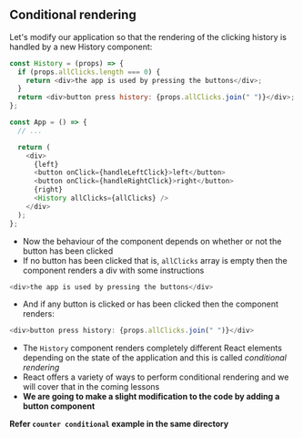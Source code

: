 ## Conditional rendering

Let's modify our application so that the rendering of the clicking history is handled by a new History component:

```js
const History = (props) => {
  if (props.allClicks.length === 0) {
    return <div>the app is used by pressing the buttons</div>;
  }
  return <div>button press history: {props.allClicks.join(" ")}</div>;
};

const App = () => {
  // ...

  return (
    <div>
      {left}
      <button onClick={handleLeftClick}>left</button>
      <button onClick={handleRightClick}>right</button>
      {right}
      <History allClicks={allClicks} />
    </div>
  );
};
```

- Now the behaviour of the component depends on whether or not the button has been clicked
- If no button has been clicked that is, `allClicks` array is empty then the component renders a div with some instructions

```js
<div>the app is used by pressing the buttons</div>
```

- And if any button is clicked or has been clicked then the component renders:

```js
<div>button press history: {props.allClicks.join(" ")}</div>
```

- The `History` component renders completely different React elements depending on the state of the application and this is called _conditional rendering_
- React offers a variety of ways to perform conditional rendering and we will cover that in the coming lessons
- **We are going to make a slight modification to the code by adding a button component**

**Refer `counter conditional` example in the same directory**
